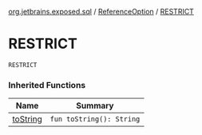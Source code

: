 [org.jetbrains.exposed.sql](../index.md) / [ReferenceOption](index.md) / [RESTRICT](.)

# RESTRICT

`RESTRICT`

### Inherited Functions

| Name | Summary |
|---|---|
| [toString](to-string.md) | `fun toString(): String` |
